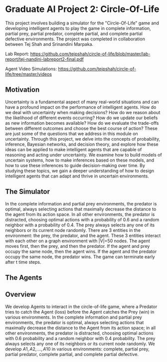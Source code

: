 # Graduate AI Project 2: Circle-Of-Life
This project involves building a simulator for the "Circle-Of-Life" game and developing intelligent agents to play the game in complete information, partial prey, partial predator, complete partial, and complete partial defective environments. The project was completed in collaboration between Tej Shah and Srinandini Marpaka.

Lab Report: https://github.com/tejpshah/circle-of-life/blob/master/lab-report/tej-nandini-labreport2-final.pdf

Agent Video Simulations: https://github.com/tejpshah/circle-of-life/tree/master/videos

## Motivation
Uncertainty is a fundamental aspect of many real-world situations and can have a profound impact on the performance of intelligent agents. How do we deal with uncertainty when making decisions? How do we reason about the likelihood of different events occurring? How do we update our beliefs as new information becomes available? How do we evaluate the trade-offs between different outcomes and choose the best course of action? These are just some of the questions that we address in this module on uncertainty. Through this project, we delve into the concepts of probability, inference, Bayesian networks, and decision theory, and explore how these ideas can be applied to make intelligent agents that are capable of reasoning and acting under uncertainty. We examine how to build models of uncertain systems, how to make inferences based on these models, and how to use these inferences to guide decision-making over time. By studying these topics, we gain a deeper understanding of how to design intelligent agents that can adapt and thrive in uncertain environments.

## The Simulator
In the complete information and partial prey environments, the predator is optimal, always selecting actions that maximally decrease the distance to the agent from its action space. In all other environments, the predator is distracted, choosing optimal actions with a probability of 0.6 and a random neighbor with a probability of 0.4. The prey always selects any one of its neighbors or its current node randomly. There are 3 entities in the environment: the prey, the predator, and the agent. These 3 entities interact with each other on a graph environment with |V|=50 nodes. The agent moves first, then the prey, and then the predator. If the agent and prey occupy the same node, then the agent wins. If the agent and the predator occupy the same node, the predator wins. The game can terminate early after t time steps.

## The Agents

## Overview
We develop Agents to interact in the circle-of-life game, where a Predator tries to catch the Agent (loss) before the Agent catches the Prey (win) in various environments. In the complete information and partial prey environments, the predator is optimal, always selecting actions that maximally decrease the distance to the Agent from its action space; in all other environments, the predator is distracted, choosing optimal actions with $0.6$ probability and a random neighbor with $0.4$ probability. The prey always selects any one of its neighbors or its current node randomly. We develop $A1, A2, \ldots, A10$ in various environments: complete, partial prey, partial predator, complete partial, and complete partial defective. 